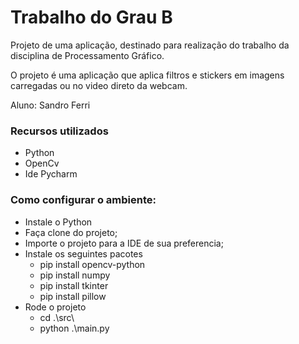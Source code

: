 # Trabalho do Grau B

Projeto de uma aplicação, destinado para realização do trabalho da disciplina de Processamento Gráfico.

O projeto é uma aplicação que aplica filtros e stickers em imagens carregadas ou no video direto da webcam.

Aluno: Sandro Ferri

### Recursos utilizados

- Python
- OpenCv
- Ide Pycharm

### Como configurar o ambiente:

- Instale o Python
- Faça clone do projeto;
- Importe o projeto para a IDE de sua preferencia;
- Instale os seguintes pacotes
  - pip install opencv-python
  - pip install numpy
  - pip install tkinter
  - pip install pillow
- Rode o projeto
  - cd .\src\
  - python .\main.py
